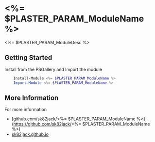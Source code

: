 # <%= $PLASTER_PARAM_ModuleName %>

<%= $PLASTER_PARAM_ModuleDesc %>


## Getting Started

Install from the PSGallery and Import the module
```powershell
    Install-Module <%= $PLASTER_PARAM_ModuleName %>
    Import-Module <%= $PLASTER_PARAM_ModuleName %>
```
## More Information

For more information

* [github.com/sk82jack/<%= $PLASTER_PARAM_ModuleName %>](https://github.com/sk82jack/<%= $PLASTER_PARAM_ModuleName %>)
* [sk82jack.github.io](https://sk82jack.github.io)
